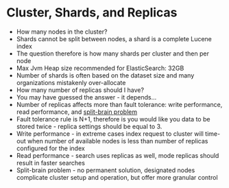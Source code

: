 # Cluster, Shards, and Replicas #

* How many nodes in the cluster?
* Shards cannot be split between nodes, a shard is a complete Lucene index
* The question therefore is how many shards per cluster and then per node
* Max Jvm Heap size recommended for ElasticSearch: 32GB
* Number of shards is often based on the dataset size and many organizations mistakenly over-allocate
* How many number of replicas should I have?
* You may have guessed the answer - it depends...
* Number of replicas affects more than fault tolerance: write performance, read performance, and <a href="https://github.com/elastic/elasticsearch/issues/2488" target="_blank">split-brain problem</a>
* Fault tolerance rule is N+1, therefore is you would like you data to be stored twice - replica settings should be equal to 3.
* Write performance - in extreme cases index request to cluster will time-out when number of available nodes is less than number of replicas configured for the index
* Read performance - search uses replicas as well, mode replicas should result in faster searches
* Split-brain problem - no permanent solution, designated nodes complicate cluster setup and operation, but offer more granular control